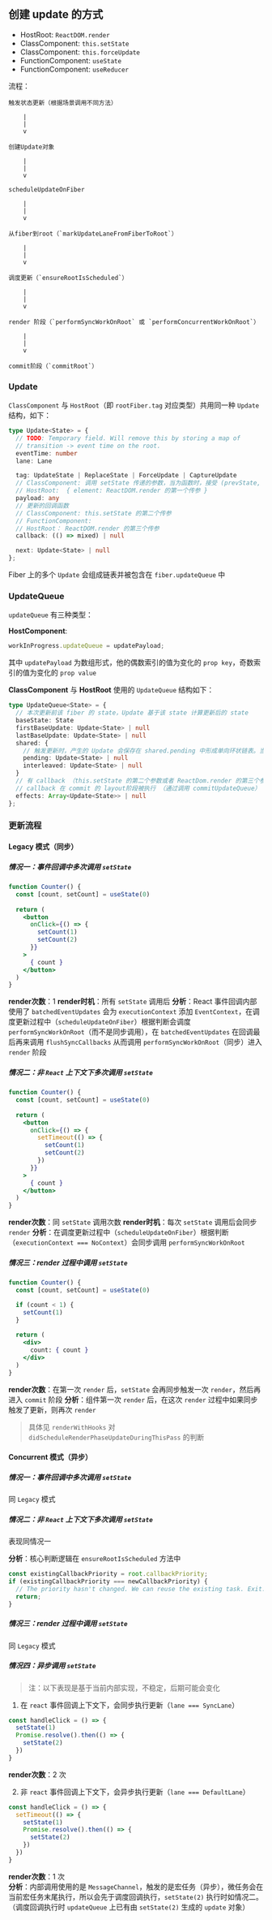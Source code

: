 ## 创建 update 的方式
- HostRoot: `ReactDOM.render`
- ClassComponent: `this.setState`
- ClassComponent: `this.forceUpdate`
- FunctionComponent: `useState`
- FunctionComponent: `useReducer`

流程：
```
触发状态更新（根据场景调用不同方法）

    |
    |
    v

创建Update对象

    |
    |
    v

scheduleUpdateOnFiber

    |
    |
    v

从fiber到root（`markUpdateLaneFromFiberToRoot`）

    |
    |
    v

调度更新（`ensureRootIsScheduled`）

    |
    |
    v

render 阶段（`performSyncWorkOnRoot` 或 `performConcurrentWorkOnRoot`）

    |
    |
    v

commit阶段（`commitRoot`）
```

### Update

`ClassComponent` 与 `HostRoot`（即 `rootFiber.tag` 对应类型）共用同一种 `Update` 结构，如下：

```ts
type Update<State> = {
  // TODO: Temporary field. Will remove this by storing a map of
  // transition -> event time on the root.
  eventTime: number
  lane: Lane

  tag: UpdateState | ReplaceState | ForceUpdate | CaptureUpdate
  // ClassComponent: 调用 setState 传递的参数，当为函数时，接受 (prevState, nextProps) 参数
  // HostRoot:  { element: ReactDOM.render 的第一个传参 }
  payload: any
  // 更新的回调函数
  // ClassComponent: this.setState 的第二个传参
  // FunctionComponent: 
  // HostRoot： ReactDOM.render 的第三个传参
  callback: (() => mixed) | null

  next: Update<State> | null
};
```

Fiber 上的多个 `Update` 会组成链表并被包含在 `fiber.updateQueue` 中

### UpdateQueue
`updateQueue` 有三种类型：

**HostComponent**: 
```ts
workInProgress.updateQueue = updatePayload;
```
其中 `updatePayload` 为数组形式，他的偶数索引的值为变化的 `prop key`，奇数索引的值为变化的 `prop value`

**ClassComponent** 与 **HostRoot** 使用的 `UpdateQueue` 结构如下：

```ts
type UpdateQueue<State> = {
  // 本次更新前该 fiber 的 state，Update 基于该 state 计算更新后的 state 
  baseState: State
  firstBaseUpdate: Update<State> | null
  lastBaseUpdate: Update<State> | null
  shared: {
    // 触发更新时，产生的 Update 会保存在 shared.pending 中形成单向环状链表。当由 Update 计算 state 时这个环会被剪开并连接在 lastBaseUpdate 后面
    pending: Update<State> | null
    interleaved: Update<State> | null
  }
  // 有 callback （this.setState 的第二个参数或者 ReactDom.render 的第三个参数） 的 update 对象列表
  // callback 在 commit 的 layout阶段被执行 （通过调用 commitUpdateQueue）
  effects: Array<Update<State>> | null
};
```

### 更新流程
#### Legacy 模式（同步）
##### 情况一：事件回调中多次调用 `setState`
```jsx
function Counter() {
  const [count, setCount] = useState(0)
  
  return (
    <button 
      onClick={() => {
        setCount(1)
        setCount(2)
      }}
    >
      { count }
    </button>
  )
}
```
**render次数**：1
**render时机**：所有 `setState` 调用后
**分析**：React 事件回调内部使用了 `batchedEventUpdates` 会为 `executionContext` 添加 `EventContext`，在调度更新过程中（`scheduleUpdateOnFiber`）根据判断会调度 `performSyncWorkOnRoot`（而不是同步调用），在 `batchedEventUpdates` 在回调最后再来调用 `flushSyncCallbacks` 从而调用 `performSyncWorkOnRoot`（同步）进入 `render` 阶段

##### 情况二：非 `React` 上下文下多次调用 `setState`

```jsx
function Counter() {
  const [count, setCount] = useState(0)
  
  return (
    <button 
      onClick={() => {
        setTimeout(() => {
          setCount(1)
          setCount(2)
        })
      }}
    >
      { count }
    </button>
  )
}
```

**render次数**：同 `setState` 调用次数
**render时机**：每次 `setState` 调用后会同步 `render`
**分析**：在调度更新过程中（`scheduleUpdateOnFiber`）根据判断（`executionContext === NoContext`）会同步调用 `performSyncWorkOnRoot`

##### 情况三：render 过程中调用 `setState`

```jsx
function Counter() {
  const [count, setCount] = useState(0)

  if (count < 1) {
    setCount(1)
  }
  
  return (
    <div>
      count: { count }
    </div>
  )
}
```
**render次数**：在第一次 `render` 后，`setState` 会再同步触发一次 `render`，然后再进入 `commit` 阶段
**分析**：组件第一次 `render` 后，在这次 `render` 过程中如果同步触发了更新，则再次 `render`
> 具体见 `renderWithHooks` 对 `didScheduleRenderPhaseUpdateDuringThisPass` 的判断


#### Concurrent 模式（异步）
##### 情况一：事件回调中多次调用 `setState`
同 `Legacy` 模式

##### 情况二：非 `React` 上下文下多次调用 `setState`
表现同情况一

**分析**：核心判断逻辑在 `ensureRootIsScheduled` 方法中

```js
const existingCallbackPriority = root.callbackPriority;
if (existingCallbackPriority === newCallbackPriority) {
  // The priority hasn't changed. We can reuse the existing task. Exit.
  return;
}
```

##### 情况三：render 过程中调用 `setState`
同 `Legacy` 模式

##### 情况四：异步调用 `setState`
> 注：以下表现是基于当前内部实现，不稳定，后期可能会变化

1. 在 `react` 事件回调上下文下，会同步执行更新（`lane === SyncLane`）

```js
const handleClick = () => {
  setState(1)
  Promise.resolve().then(() => {
    setState(2)
  })
}
```

**render次数**：2 次

2. 非 `react` 事件回调上下文下，会异步执行更新（`lane === DefaultLane`）

```js
const handleClick = () => {
  setTimeout(() => {
    setState(1)
    Promise.resolve().then(() => {
      setState(2)
    })
  })
}
```

**render次数**：1 次  
**分析**：内部调用使用的是 `MessageChannel`，触发的是宏任务（异步），微任务会在当前宏任务末尾执行，所以会先于调度回调执行，`setState(2)` 执行时如情况二。（调度回调执行时 `updateQueue` 上已有由 `setState(2)` 生成的 `update` 对象）
